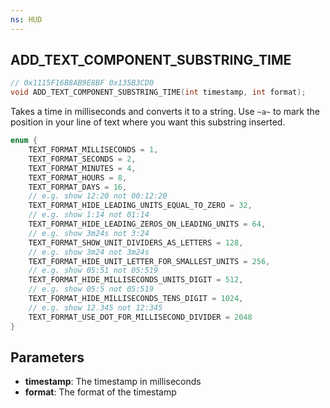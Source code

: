 ```yaml
---
ns: HUD
---
```

## ADD_TEXT_COMPONENT_SUBSTRING_TIME

```c
// 0x1115F16B8AB9E8BF 0x135B3CD0
void ADD_TEXT_COMPONENT_SUBSTRING_TIME(int timestamp, int format);
```

Takes a time in milliseconds and converts it to a string. Use `~a~` to mark the position in your line of text where you want this substring inserted.

```cpp
enum {
    TEXT_FORMAT_MILLISECONDS = 1,
    TEXT_FORMAT_SECONDS = 2,
    TEXT_FORMAT_MINUTES = 4,
    TEXT_FORMAT_HOURS = 8,
    TEXT_FORMAT_DAYS = 16,
    // e.g. show 12:20 not 00:12:20
    TEXT_FORMAT_HIDE_LEADING_UNITS_EQUAL_TO_ZERO = 32,
    // e.g. show 1:14 not 01:14
    TEXT_FORMAT_HIDE_LEADING_ZEROS_ON_LEADING_UNITS = 64,
    // e.g. show 3m24s not 3:24
    TEXT_FORMAT_SHOW_UNIT_DIVIDERS_AS_LETTERS = 128,
    // e.g. show 3m24 not 3m24s
    TEXT_FORMAT_HIDE_UNIT_LETTER_FOR_SMALLEST_UNITS = 256,
    // e.g. show 05:51 not 05:519
    TEXT_FORMAT_HIDE_MILLISECONDS_UNITS_DIGIT = 512,
    // e.g. show 05:5 not 05:519
    TEXT_FORMAT_HIDE_MILLISECONDS_TENS_DIGIT = 1024,
    // e.g. show 12.345 not 12:345
    TEXT_FORMAT_USE_DOT_FOR_MILLISECOND_DIVIDER = 2048
}
```

## Parameters
* **timestamp**: The timestamp in milliseconds
* **format**: The format of the timestamp

